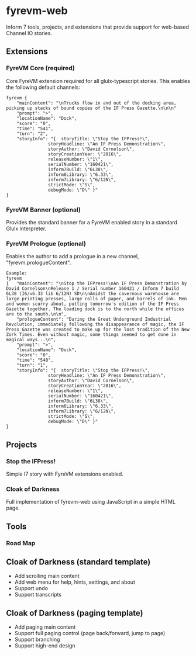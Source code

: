 # fyrevm-web

Inform 7 tools, projects, and extensions that provide support for web-based Channel IO stories.

## Extensions

### FyreVM Core (required)

Core FyreVM extension required for all glulx-typescript stories. This enables the following default channels:

    fyrevm {
        "mainContent": "\nTrucks flow in and out of the docking area, picking up stacks of bound copies of the IF Press Gazette.\n\n\n"
        "prompt": ">",
        "locationName": "Dock",
        "score": "0",
        "time": "541",
        "turn": "2",
        "storyInfo": "{  storyTitle: \"Stop the IFPress!\",
                    storyHeadline: \"An IF Press Demonstration\",
                    storyAuthor: \"David Cornelson\",
                    storyCreationYear: \"2016\",
                    releaseNumber: \"1\",
                    serialNumber: \"160421\",
                    inform7Build: \"6L38\",
                    inform6Library: \"6.33\",
                    inform7Library: \"6/12N\",
                    strictMode: \"S\",
                    debugMode: \"D\" }"
    }

### FyreVM Banner (optional)

Provides the standard banner for a FyreVM enabled story in a standard Glulx interpreter.

### FyreVM Prologue (optional)

Enables the author to add a prologue in a new channel, "fyrevm.prologueContent".

    Example:
    fyrevm
    {   "mainContent": "\nStop the IFPress!\nAn IF Press Demonstration by David Cornelson\nRelease 1 / Serial number 160421 / Inform 7 build 6L38 (I6/v6.33 lib 6/12N) SD\n\nAmidst the cavernous warehouse are large printing presses, large rolls of paper, and barrels of ink. Men and women scurry about, putting tomorrow's edition of the IF Press Gazette together. The loading dock is to the north while the offices are to the south.\n\n",
        "prologueContent": "During the Great Underground Industrial Revolution, immediately following the disappearance of magic, the IF Press Gazette was created to make up for the lost tradition of the New Zork Times. Even without magic, some things seemed to get done in magical ways...\n",
        "prompt": ">",
        "locationName": "Dock",
        "score": "0",
        "time": "540",
        "turn": "1",
        "storyInfo": "{  storyTitle: \"Stop the IFPress!\",
                    storyHeadline: \"An IF Press Demonstration\",
                    storyAuthor: \"David Cornelson\",
                    storyCreationYear: \"2016\",
                    releaseNumber: \"1\",
                    serialNumber: \"160421\",
                    inform7Build: \"6L38\",
                    inform6Library: \"6.33\",
                    inform7Library: \"6/12N\",
                    strictMode: \"S\",
                    debugMode: \"D\" }"
    }

## Projects

### Stop the IFPress!

Simple I7 story with FyreVM extensions enabled.

### Cloak of Darkness

Full implementation of fyrevm-web using JavaScript in a simple HTML page.

## Tools

### Road Map

## Cloak of Darkness (standard template)

* Add scrolling main content
* Add web menu for help, hints, settings, and about
* Support undo
* Support transcripts

## Cloak of Darkness (paging template)

* Add paging main content
* Support full paging control (page back/forward, jump to page)
* Support branching
* Support high-end design
